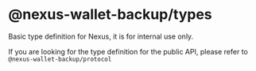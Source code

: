 # @nexus-wallet-backup/types

Basic type definition for Nexus, it is for internal use only.

If you are looking for the type definition for the public API, please refer to `@nexus-wallet-backup/protocol`
